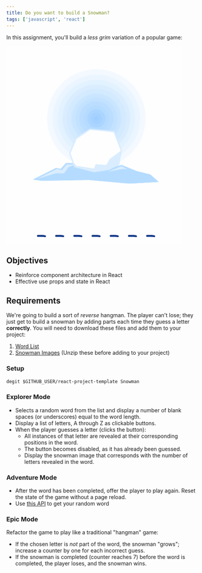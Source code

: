 ```yaml
---
title: Do you want to build a Snowman?
tags: ['javascript', 'react']
---
```


In this assignment, you'll build a _less grim_ variation of a popular game:

![Snowman](./assets/snowman.gif)

## Objectives

- Reinforce component architecture in React
- Effective use props and state in React

## Requirements

We're going to build a sort of _reverse_ hangman. The player can't lose; they just get to build a snowman by adding parts each time they guess a letter **correctly**. You will need to download these files and add them to your project:

1.  [Word List](./assets/words.json)
2.  [Snowman Images](./assets/snowman.zip) (Unzip these before adding to your project)

### Setup

```shell
degit $GITHUB_USER/react-project-template Snowman
```

### Explorer Mode

- Selects a random word from the list and display a number of blank spaces (or underscores) equal to the word length.
- Display a list of letters, A through Z as clickable buttons.
- When the player guesses a letter (clicks the button):
  - All instances of that letter are revealed at their corresponding positions in the word.
  - The button becomes disabled, as it has already been guessed.
  - Display the snowman image that corresponds with the number of letters revealed in the word.

### Adventure Mode

- After the word has been completed, offer the player to play again. Reset the state of the game without a page reload.
- Use [this API](https://sdg-words.herokuapp.com/api/words/random) to get your random word

### Epic Mode

Refactor the game to play like a traditional "hangman" game:

- If the chosen letter is _not_ part of the word, the snowman "grows"; increase a counter by one for each incorrect guess.
- If the snowman is completed (counter reaches 7) before the word is completed, the player loses, and the snowman wins.
